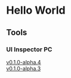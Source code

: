 # Hello World

## Tools

### UI Inspector PC
[v0.1.0-alpha.4](https://github.com/shungiku/shungiku.github.io/files/11026683/UI.Inspector.PC.zip)  
[v0.1.0-alpha.3](https://github.com/shungiku/shungiku.github.io/files/10374140/UI.Inspector.PC.zip)
